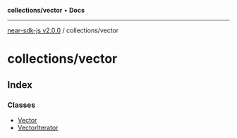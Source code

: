 **collections/vector** • **Docs**

***

[near-sdk-js v2.0.0](../../packages.md) / collections/vector

# collections/vector

## Index

### Classes

- [Vector](classes/Vector.md)
- [VectorIterator](classes/VectorIterator.md)
